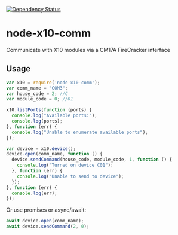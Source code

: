 [![Dependency Status](https://david-dm.org/teledemic/node-x10-comm.svg)](https://david-dm.org/teledemic/node-x10-comm)

# node-x10-comm
Communicate with X10 modules via a CM17A FireCracker interface
## Usage
```js
var x10 = require('node-x10-comm');
var comm_name = "COM3";
var house_code = 2; //C
var module_code = 0; //01

x10.listPorts(function (ports) {
  console.log("Available ports:");
  console.log(ports);
}, function (err) {
  console.log("Unable to enumerate available ports");
});

var device = x10.device();
device.open(comm_name, function () {
  device.sendCommand(house_code, module_code, 1, function () {
    console.log("Turned on device C01");
  }, function (err) {
    console.log("Unable to send to device");
  });
}, function (err) {
  console.log(err);
});
```

Or use promises or async/await:
```js
await device.open(comm_name);
await device.sendCommand(2, 0);
```